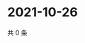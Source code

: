 # 2021-10-26

共 0 条

<!-- BEGIN WEIBO -->
<!-- 最后更新时间 Tue Oct 26 2021 05:12:38 GMT+0800 (China Standard Time) -->

<!-- END WEIBO -->
